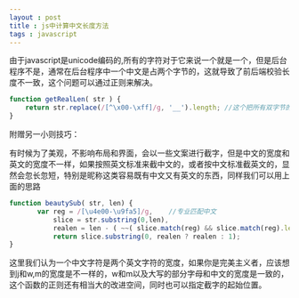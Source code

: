 ```yaml
---
layout : post 
title : js中计算中文长度方法
tags : javascript
---
```


由于javascript是unicode编码的,所有的字符对于它来说一个就是一个，但是后台程序不是，通常在后台程序中一个中文是占两个字节的，这就导致了前后端校验长度不一致，这个问题可以通过正则来解决。
```javascript
function getRealLen( str ) {
    return str.replace(/[^\x00-\xff]/g, '__').length; //这个把所有双字节的都给匹配进去了
}
```
附赠另一小则技巧：

有时候为了美观，不影响布局和界面，会以一些文案进行截字，但是中文的宽度和英文的宽度不一样，如果按照英文标准来截中文的，或者按中文标准截英文的，显然会忽长忽短，特别是昵称这类容易既有中文又有英文的东西，同样我们可以用上面的思路
```javascript
function beautySub( str, len) {
       var reg = /[\u4e00-\u9fa5]/g,    //专业匹配中文
           slice = str.substring(0,len),
           realen = len - ( ~~( slice.match(reg) && slice.match(reg).length ) );
           return slice.substring(0, realen ? realen : 1);
}
```
这里我们认为一个中文字符是两个英文字符的宽度，如果你是完美主义者，应该想到j和w,m的宽度是不一样的，w和m以及大写的部分字母和中文的宽度是一致的，这个函数的正则还有相当大的改进空间，同时也可以指定截字的起始位置。
